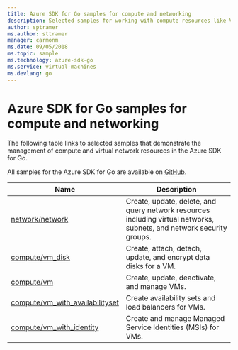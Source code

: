 ```yaml
---
title: Azure SDK for Go samples for compute and networking 
description: Selected samples for working with compute resources like VMs and virtual networks from the Azure SDK for Go.
author: sptramer
ms.author: sttramer
manager: carmonm
ms.date: 09/05/2018
ms.topic: sample
ms.technology: azure-sdk-go
ms.service: virtual-machines
ms.devlang: go
---
```


# Azure SDK for Go samples for compute and networking

The following table links to selected samples that demonstrate the management of compute and virtual network resources in the Azure SDK for Go.

All samples for the Azure SDK for Go are available on [GitHub](https://github.com/Azure-Samples/azure-sdk-for-go-samples).

| Name | Description |
|------|-------------|
| [network/network](https://github.com/Azure-Samples/azure-sdk-for-go-samples/blob/master/network/network.go) | Create, update, delete, and query network resources including virtual networks, subnets, and network security groups. |
| [compute/vm_disk](https://github.com/Azure-Samples/azure-sdk-for-go-samples/blob/master/compute/vm_disk.go) | Create, attach, detach, update, and encrypt data disks for a VM. |
| [compute/vm](https://github.com/Azure-Samples/azure-sdk-for-go-samples/blob/master/compute/vm.go) | Create, update, deactivate, and manage VMs. |
| [compute/vm_with_availabilityset](https://github.com/Azure-Samples/azure-sdk-for-go-samples/blob/master/compute/vm_with_availabilityset.go) | Create availability sets and load balancers for VMs. |
| [compute/vm_with_identity](https://github.com/Azure-Samples/azure-sdk-for-go-samples/blob/master/compute/vm_with_identity.go) | Create and manage Managed Service Identities (MSIs) for VMs. |
